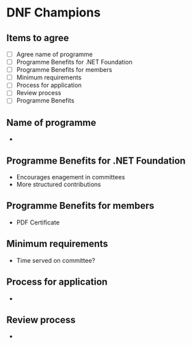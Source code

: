 # DNF Champions

## Items to agree

- [ ] Agree name of programme
- [ ] Programme Benefits for .NET Foundation
- [ ] Programme Benefits for members
- [ ] Minimum requirements
- [ ] Process for application
- [ ] Review process
- [ ] Programme Benefits 

## Name of programme

-

## Programme Benefits for .NET Foundation

- Encourages enagement in committees
- More structured contributions

## Programme Benefits for members

- PDF Certificate

## Minimum requirements

- Time served on committee?


## Process for application

-


## Review process

-

